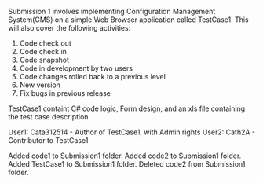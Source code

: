 Submission 1 involves implementing Configuration Management System(CMS) on a simple Web Browser application called TestCase1.
This will also cover the following activities:
1. Code check out
2. Code check in
3. Code snapshot
4. Code in development by two users
5. Code changes rolled back to a previous level
6. New version
7. Fix bugs in previous release

TestCase1 containt C# code logic, Form design, and an xls file containing the test case description.

User1: Cata312514 - Author of TestCase1, with Admin rights
User2: Cath2A -  Contributor to TestCase1

Added code1 to Submission1 folder.
Added code2 to Submission1 folder.
Added TestCase1 to Submission1 folder.
Deleted code2 from Submission1 folder.
